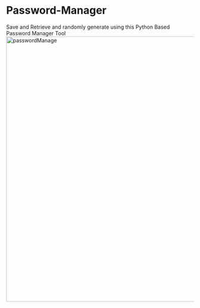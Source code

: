 # Password-Manager
Save and Retrieve and randomly generate using this Python Based Password Manager Tool
<img width="711" alt="passwordManage" src="https://github.com/kumarjitdron/Password-Manager/assets/23517540/70930a31-da23-4137-8ee3-df254fc77f33">
